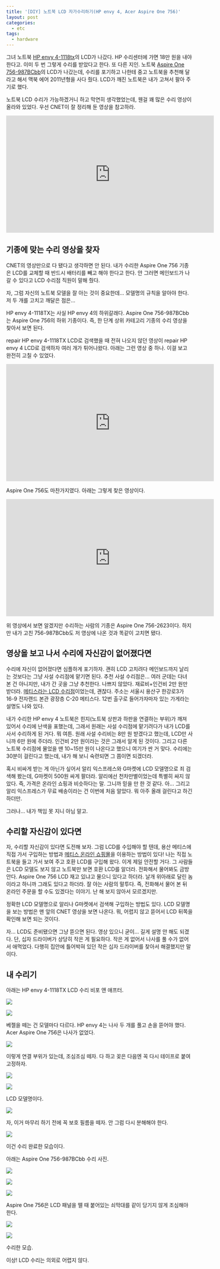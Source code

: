 ```yaml
---
title: '[DIY] 노트북 LCD 자가수리하기(HP envy 4, Acer Aspire One 756)'
layout: post
categories: 
  - etc
tags:
  - hardware
---
```


그녀 노트북 [HP envy 4-1118tx](http://prod.danawa.com/info/?pcode=1861686)의 LCD가 나갔다. HP 수리센터에 가면 18만 원을 내야 한다고. 이미 두 번 그렇게 수리를 받았다고 한다. 또 다른 지인. 노트북 [Aspire One 756-987BCbb](http://us.hardware.info/product/238669/acer-aspire-one-756-987bcbb/specifications)의 LCD가 나갔는데, 수리를 포기하고 나한테 중고 노트북을 추천해 달라고 해서 맥북 에어 2011년형을 사다 줬다. LCD가 깨진 노트북은 내가 고쳐서 팔아 주기로 했다.

노트북 LCD 수리가 가능하겠거니 하고 막연히 생각했었는데, 웬걸 꽤 많은 수리 영상이 올라와 있었다. 우선 CNET이 잘 정리해 둔 영상을 참고하라.

<div class="video-container">
  <div class="video-container__inner">
    <iframe width="560" height="315" src="https://www.youtube.com/embed/xYDE65q33Kc" frameborder="0" allowfullscreen></iframe>
  </div>
</div>


기종에 맞는 수리 영상을 찾자
-----------------------

CNET의 영상만으로 다 됐다고 생각하면 안 된다. 내가 수리한 Aspire One 756 기종은 LCD를 교체할 때 반드시 배터리를 빼고 해야 한다고 한다. 안 그러면 메인보드가 나갈 수 있다고 LCD 수리점 직원이 말해 줬다.

자, 그럼 자신의 노트북 모델을 잘 아는 것이 중요한데... 모델명의 규칙을 알아야 한다. 저 두 개를 고치고 깨달은 점은...

HP envy 4-1118TX는 사실 HP envy 4의 하위갈래다. Aspire One 756-987BCbb는 Aspire One 756의 하위 기종이다. 즉, 한 단계 상위 카테고리 기종의 수리 영상을 찾아서 보면 된다. 

repair HP envy 4-1118TX LCD로 검색했을 때 전혀 나오지 않던 영상이 repair HP envy 4 LCD로 검색하자 여러 개가 튀어나왔다. 아래는 그런 영상 중 하나. 이걸 보고 완전히 고칠 수 있었다.

<div class="video-container">
  <div class="video-container__inner">
    <iframe width="560" height="315" src="https://www.youtube.com/embed/7rysJFx1lLo" frameborder="0" allowfullscreen></iframe>
  </div>
</div>

Aspire One 756도 마찬가지였다. 아래는 그렇게 찾은 영상이다.

<div class="video-container">
  <div class="video-container__inner">
    <iframe width="560" height="315" src="https://www.youtube.com/embed/u4qrUqFAurQ" frameborder="0" allowfullscreen></iframe>
  </div>
</div>

위 영상에서 보면 알겠지만 수리하는 사람의 기종은 Aspire One 756-2623이다. 하지만 내가 고친 756-987BCbb도 저 영상에 나온 것과 똑같이 고치면 됐다.


영상을 보고 나서 수리에 자신감이 없어졌다면
-------------------------------------------

수리에 자신이 없어졌다면 심플하게 포기하자. 괜히 LCD 고치려다 메인보드까지 날리는 것보다는 그냥 사설 수리점에 맡기면 된다. 추천 사설 수리점은... 여러 군데는 다녀 본 건 아니지만, 내가 간 곳을 그냥 추천한다. 나쁘지 않았다. 재료비+인건비 2만 원만 받더라. [메티스라는 LCD 수리점](http://notelcd.com/)이었는데, 괜찮다. 주소는 서울시 용산구 한강로3가 16-9 전자랜드 본관 광장층 C-20 메티스다. 12번 출구로 들어가자마자 있는 가게라는 설명도 나와 있다. 

내가 수리한 HP envy 4 노트북은 힌지(노트북 상판과 하판을 연결하는 부위)가 깨져 있어서 수리에 난색을 표했는데, 그래서 원래는 사설 수리점에 맡기려다가 내가 LCD를 사서 수리하게 된 거다. 뭐 여튼. 원래 사설 수리비는 8만 원 받겠다고 했는데, LCD만 사니까 6만 원에 주더라. 인건비 2만 원이라는 것은 그래서 알게 된 것이다. 그리고 다른 노트북 수리점에 물었을 땐 10~15만 원이 나온다고 했으니 여기가 싼 거 맞다. 수리에는 30분이 걸린다고 했는데, 내가 해 보니 숙련되면 그 쯤이면 되겠더라.

혹시 비싸게 받는 게 아닌가 싶어서 알리 익스프레스와 G마켓에 LCD 모델명으로 죄 검색해 봤는데, G마켓이 500원 싸게 팔더라. 알리에선 천차만별이었는데 특별히 싸지 않았다. 즉, 가격은 온라인 쇼핑과 비슷하다는 말. 그니까 믿을 만 한 것 같다. 아... 그리고 알리 익스프레스가 무료 배송이라는 건 이번에 처음 알았다. 뭐 아주 올래 걸린다고 하긴 하더만.

그러나... 내가 책임 못 지니 아님 말고.


수리할 자신감이 있다면
---------------------

자, 수리할 자신감이 있다면 도전해 보자. 그럼 LCD를 수입해야 할 텐데, 용산 메티스에 직접 가서 구입하는 방법과 [메티스 온라인 쇼핑몰](http://ntlcd.com/)을 이용하는 방법이 있다! 나는 직접 노트북을 들고 가서 보여 주고 호환 LCD를 구입해 왔다. 이게 제일 안전할 거다. 그 사람들은 LCD 모델도 보지 않고 노트북만 보면 호환 LCD를 알더라. 전화해서 물어봐도 금방 안다. Aspire One 756 LCD 재고 있냐고 물으니 있다고 하더라. 날개 위아래로 달린 놈이라고 하니까 그래도 있다고 하더라. 잘 아는 사람의 말투다. 즉, 전화해서 물어 본 뒤 온라인 주문을 할 수도 있겠다는 이야기. 난 해 보지 않아서 모르겠지만.

정확한 LCD 모델명으로 알리나 G마켓에서 검색해 구입하는 방법도 있다. LCD 모델명을 보는 방법은 맨 앞의 CNET 영상을 보면 나온다. 뭐, 어렵지 않고 뜯어서 LCD 뒤쪽을 확인해 보면 되는 것이다.

자... LCD도 준비됐으면 그냥 뜯으면 된다. 영상 있으니 굳이... 길게 설명 안 해도 되겠다. 단, 십자 드라이버가 상당히 작은 게 필요하다. 작은 게 없어서 나사를 풀 수가 없어서 애먹었다. 다행히 집안에 틀어박혀 있던 작은 십자 드라이버를 찾아서 해결했지만 말이다.


내 수리기
---------

아래는 HP envy 4-1118TX LCD 수리 비포 앤 애프터.

![](/uploads/2016-02-29/1-broken-lcd.jpg)

![](/uploads/2016-02-29/2-unwrap-bezel.jpg)

베젤을 떼는 건 모델마다 다르다. HP envy 4는 나사 두 개를 풀고 손을 뜯어야 했다. Acer Aspire One 756은 나사가 없었다.

![](/uploads/2016-02-29/3-eject.jpg)

이렇게 연결 부위가 있는데, 조심조심 떼자. 다 하고 꽂은 다음엔 꼭 다시 테이프로 붙여 고정하자.

![](/uploads/2016-02-29/4-lcd-panel.jpg)

![](/uploads/2016-02-29/5-lcd-model-name.jpg)

LCD 모델명이다.

![](/uploads/2016-02-29/6-unwrap-protect-film.jpg)

자, 이거 마무리 하기 전에 꼭 보호 필름을 떼자. 안 그럼 다시 분해해야 한다.

![](/uploads/2016-02-29/7-repaired.jpg)

이건 수리 완료한 모습이다.

아래는 Aspire One 756-987BCbb 수리 사진.

![](/uploads/2016-02-29/8-broken-lcd.jpg)

![](/uploads/2016-02-29/9-unwrap-bezel.jpg)

![](/uploads/2016-02-29/a-caution.jpg)

Aspire One 756은 LCD 패널을 뗄 때 붙어있는 쇠막대를 같이 당기지 않게 조심해야 한다.

![](/uploads/2016-02-29/b-lcd-model-name.jpg)

![](/uploads/2016-02-29/c-repaired.jpg)

수리한 모습.

이상! LCD 수리는 의외로 어렵지 않다.



